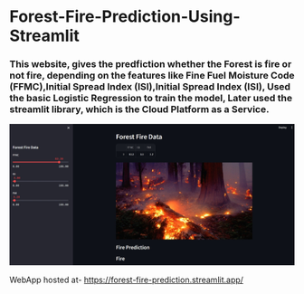 # Forest-Fire-Prediction-Using-Streamlit

### This website, gives the predfiction whether the Forest is fire or not fire, depending on the features like Fine Fuel Moisture Code (FFMC),Initial Spread Index (ISI),Initial Spread Index (ISI), Used the basic Logistic Regression to train the model, Later used the streamlit library, which is the Cloud Platform as a Service.

![forest_fire](fire.jpeg)

WebApp hosted at- https://forest-fire-prediction.streamlit.app/
